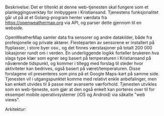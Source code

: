 Beskrivelse:
Det er tiltenkt at denne web-tjenesten skal fungere som et planleggingsverktøy for innbyggere i Kristiansand. Tjenestens funksjonalitet går ut på at et Golang-program henter værdata fra https://openweathermap.org via API, og parser dette gjennom til en webside. 

OpenWeatherMap samler data fra sensorer og andre datakilder, både fra profesjonelle og private aktører. Flesteparten av sensorene er installert på flyplasser, i store byer osv., og det finnes værstasjoner på totalt 200 000 lokasjoner rundt om i verden.
En underliggende logikk forteller brukeren hva slags type klær som egner seg basert på temperaturen i Kristiansand på nåværende tidspunkt, og kommer i tillegg med forslag til steder hvor aktiviteter kan bedrives, også basert på været/temperaturen.
Disse forslagene vil presenteres som pins på et Google Maps-kart på samme side. 
Tjenesten vil i utgangspunktet komme med relativt enkle anbefalinger, men kan enkelt utvides til å passe mer avanserte værforhold. Tjenesten utvikles som en web-tjeneste, som gjør at den også enkelt kan porteres over til for eksempel mobile operativsystemer (iOS og Android) via såkalte "web views".

Arkitektur:
